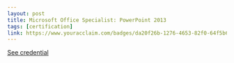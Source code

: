 ```yaml
---
layout: post
title: Microsoft Office Specialist: PowerPoint 2013
tags: [certification]
link: https://www.youracclaim.com/badges/da20f26b-1276-4653-82f0-64f5b6e84693/linked_in_profile
---
```


<a href="https://www.youracclaim.com/badges/da20f26b-1276-4653-82f0-64f5b6e84693/linked_in_profile">See credential</a>
